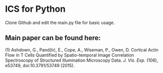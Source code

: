 # ICS for Python

Clone Github and edit the main.py file for basic usage.

## Main paper can be found here:
(1) Ashdown, G., Pandžić, E., Cope, A., Wiseman, P., Owen, D. Cortical Actin Flow in T Cells Quantified by Spatio-temporal Image Correlation Spectroscopy of Structured Illumination Microscopy Data. <em>J. Vis. Exp.</em> (106), e53749, doi:10.3791/53749 (2015).